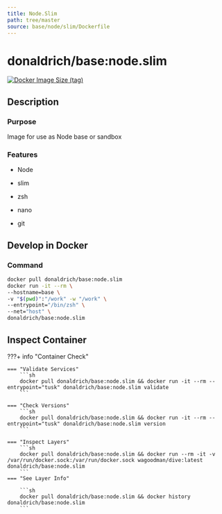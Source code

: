 ```yaml
---
title: Node.Slim
path: tree/master
source: base/node/slim/Dockerfile
---
```


# donaldrich/base:node.slim

[![Docker Image Size (tag)](https://img.shields.io/docker/image-size/donaldrich/base/node.slim?color=blue&label=size&logo=docker&style=flat-square)](https://hub.docker.com/r/donaldrich/base/node.slim)

## Description

### Purpose

Image for use as Node base or sandbox

### Features

- Node

- slim

- zsh

- nano

- git

## Develop in Docker

### Command

```sh
docker pull donaldrich/base:node.slim
docker run -it --rm \
--hostname=base \
-v "$(pwd)":"/work" -w "/work" \
--entrypoint="/bin/zsh" \
--net="host" \
donaldrich/base:node.slim
```

## Inspect Container

???+ info "Container Check"

    === "Validate Services"
        ```sh
        docker pull donaldrich/base:node.slim && docker run -it --rm --entrypoint="tusk" donaldrich/base:node.slim validate
        ```

    === "Check Versions"
        ```sh
        docker pull donaldrich/base:node.slim && docker run -it --rm --entrypoint="tusk" donaldrich/base:node.slim version
        ```

    === "Inspect Layers"
        ```sh
        docker pull donaldrich/base:node.slim && docker run --rm -it -v /var/run/docker.sock:/var/run/docker.sock wagoodman/dive:latest donaldrich/base:node.slim
        ```
    === "See Layer Info"

        ```sh
        docker pull donaldrich/base:node.slim && docker history donaldrich/base:node.slim
        ```
